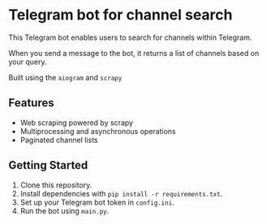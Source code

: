 # Telegram bot for channel search

This Telegram bot enables users to search for channels within Telegram.

When you send a message to the bot, it returns a list of channels based on your query.

Built using the `aiogram` and `scrapy`

## Features
- Web scraping powered by scrapy
- Multiprocessing and asynchronous operations
- Paginated channel lists

## Getting Started
1. Clone this repository.
2. Install dependencies with `pip install -r requirements.txt`.
3. Set up your Telegram bot token in `config.ini`.
4. Run the bot using `main.py`.

